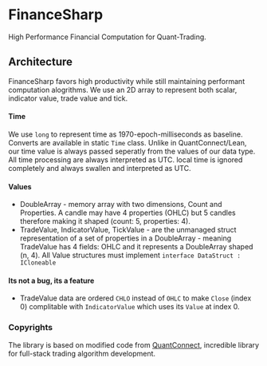 # FinanceSharp
High Performance Financial Computation for Quant-Trading.

## Architecture
FinanceSharp favors high productivity while still maintaining performant computation alogrithms.
We use an 2D array to represent both scalar, indicator value, trade value and tick.
#### Time
We use `long` to represent time as 1970-epoch-milliseconds as baseline. Converts are available in static `Time` class.
Unlike in QuantConnect/Lean, our time value is always passed seperatly from the values of our data type.
All time processing are always interpreted as UTC. local time is ignored completely and always swallen and interpreted as UTC.

#### Values
- DoubleArray - memory array with two dimensions, Count and Properties. A candle may have 4 properties (OHLC) but 5 candles therefore making it shaped (count: 5, properties: 4).
- TradeValue, IndicatorValue, TickValue - are the unmanaged struct representation of a set of properties in a DoubleArray - meaning TradeValue has 4 fields: OHLC and it represents a DoubleArray shaped (n, 4).
  All Value structures must implement `interface DataStruct : ICloneable`

#### Its not a bug, its a feature
- TradeValue data are ordered `CHLO` instead of `OHLC` to make `Close` (index 0) complitable with `IndicatorValue` which uses its `Value` at index 0.

### Copyrights
The library is based on modified code from [QuantConnect](https://github.com/QuantConnect/Lean), incredible library for full-stack trading algorithm development.
